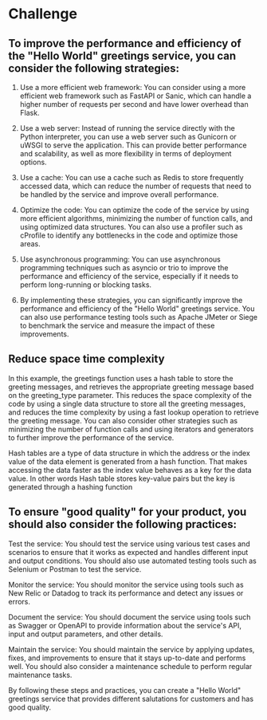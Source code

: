 # Challenge

## To improve the performance and efficiency of the "Hello World" greetings service, you can consider the following strategies:

1. Use a more efficient web framework: You can consider using a more efficient web framework such as FastAPI or Sanic, which can handle a higher number of requests per second and have lower overhead than Flask.

2. Use a web server: Instead of running the service directly with the Python interpreter, you can use a web server such as Gunicorn or uWSGI to serve the application. This can provide better performance and scalability, as well as more flexibility in terms of deployment options.

3. Use a cache: You can use a cache such as Redis to store frequently accessed data, which can reduce the number of requests that need to be handled by the service and improve overall performance.

4. Optimize the code: You can optimize the code of the service by using more efficient algorithms, minimizing the number of function calls, and using optimized data structures. You can also use a profiler such as cProfile to identify any bottlenecks in the code and optimize those areas.

5. Use asynchronous programming: You can use asynchronous programming techniques such as asyncio or trio to improve the performance and efficiency of the service, especially if it needs to perform long-running or blocking tasks.

6. By implementing these strategies, you can significantly improve the performance and efficiency of the "Hello World" greetings service. You can also use performance testing tools such as Apache JMeter or Siege to benchmark the service and measure the impact of these improvements.


## Reduce space time complexity

In this example, the greetings function uses a hash table to store the greeting messages, and retrieves the appropriate greeting message based on the greeting_type parameter. This reduces the space complexity of the code by using a single data structure to store all the greeting messages, and reduces the time complexity by using a fast lookup operation to retrieve the greeting message. You can also consider other strategies such as minimizing the number of function calls and using iterators and generators to further improve the performance of the service.

Hash tables are a type of data structure in which the address or the index value of the data element is generated from a hash function. That makes accessing the data faster as the index value behaves as a key for the data value. In other words Hash table stores key-value pairs but the key is generated through a hashing function


## To ensure "good quality" for your product, you should also consider the following practices:

Test the service: You should test the service using various test cases and scenarios to ensure that it works as expected and handles different input and output conditions. You should also use automated testing tools such as Selenium or Postman to test the service.

Monitor the service: You should monitor the service using tools such as New Relic or Datadog to track its performance and detect any issues or errors.

Document the service: You should document the service using tools such as Swagger or OpenAPI to provide information about the service's API, input and output parameters, and other details.

Maintain the service: You should maintain the service by applying updates, fixes, and improvements to ensure that it stays up-to-date and performs well. You should also consider a maintenance schedule to perform regular maintenance tasks.

By following these steps and practices, you can create a "Hello World" greetings service that provides different salutations for customers and has good quality.